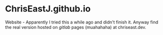 # ChrisEastJ.github.io
Website -
Apparently I tried this a while ago and didn't finish it. Anyway find the real version hosted on *gitlab* pages (muahahaha) at chriseast.dev.
